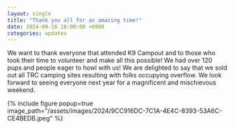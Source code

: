 ```yaml
---
layout: single
title: "Thank you all for an amazing time!"
date: 2024-09-16 18:00:00 +0900
categories: updates
---
```

We want to thank everyone that attended K9 Campout and to those who took their time to volunteer and make all this possible! We had over 120 pups and people eager to howl with us! We are delighted to say that we sold out all TRC camping sites resulting with folks occupying overflow. We look forward to seeing everyone next year for a magnificent and mischievous weekend.

{% include figure popup=true image_path="/assets/images/2024/9CC916DC-7C1A-4E4C-8393-53A6C-CE4BEDB.jpeg" %}
